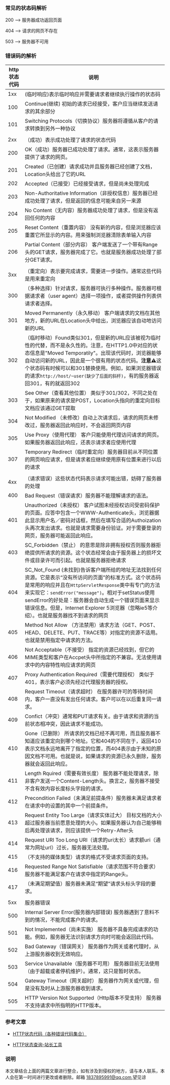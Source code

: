 ### 常见的状态码解析

200 --> 服务器成功返回页面

404 --> 请求的网页不存在

503 --> 服务器不可用


### 错误码的解析

|http状态代码|说明|
|---|---|
|1xx|(临时响应)表示临时响应并需要请求者继续执行操作的状态码|
|100|Continue(继续) 初始的请求已经接受，客户应当继续发送请求的其余部分|
|101|Switching Protocols（切换协议）服务器将遵循从客户的请求转换到另外一种协议|
||
|2xx|（成功）表示成功处理了请求的状态代码|
|200|OK（成功）服务器已成功处理了请求。通常，这表示服务器提供了请求的网页。|
|201|Created（已创建）请求成功并且服务器已经创建了文档，Location头给出了它的URL|
|202|Accepted（已接受）已经接受请求，但是尚未处理完成|
|203|Non-Authoritative Information（非授权信息）服务器已经成功处理了请求，但是返回的信息可能来自另一来源|
|204|No Content（无内容）服务器成功处理了请求，但是没有返回任何的内容|
|205|Reset Content（重置内容） 没有新的内容，但是浏览器应该重置它所显示的内容。用来强制浏览器清除表单输入内容|
|206|Partial Content（部分内容） 客户端发送了一个带有Range头的GET请求，服务器完成了它。也就是服务器成功处理了部分GET请求。|
||
|3xx|（重定向）表示要完成请求，需要进一步操作。通常这些代码是用来重定向|
|300|（多种选择）针对请求，服务器可执行多种操作。服务器可根据请求者（user agent）选择一项操作，或者提供操作列表供请求者选择。|
|301|Moved Permanently（永久移动） 客户端请求的文档在其他地方，新的URL在Location头中给出，浏览器应该自动地访问新的URL|
|302|（临时移动）Found类似301，但是新的URL应该被视为临时性的代替，而不是永久性的。注意，在HTTP1.0中对应的状态信息是"Moved Temporatily"。出现该代码时，浏览器能够自动访问新的URL，因此是一个很有用的状态代码。**注意⚠️**这个状态码有时候可以和301替换使用。例如，如果浏览器错误的请求`http://host/~user(缺少了后面的斜杆)`，有的服务器返回301，有的就返回302|
|303|See Other（查看其他位置） 类似于301/302，不同之处在于，如果原来的请求是POST，Location头指向的重定向目标文档应该通过GET提取|
|304|Not Modified （未修改）自动上次请求后，请求的网页未修改过，服务器返回此响应时，不会返回网页内容|
|305|Use Proxy（使用代理） 客户只能使用代理访问请求的网页。如果服务器返回此响应，还表示请求者应使用代理|
|307|Temporary Redirect（临时重定向）服务器目前从不同位置的网页响应请求，但是请求者应继续使用原有位置来进行以后的请求 |
|||
|4xx|（请求错误）这些状态代码表示请求可能出错，妨碍了服务器的处理|
|400|Bad Request（错误请求）服务器不能理解请求的语法。|
|401|Unauthorized（未授权） 客户试图未经授权访问受密码保护的页面。应答中包含一个WWW-Authenticate头，浏览器据此显示用户名／密码对话框，然后在填写合适的Authoization头再次发出请求。也就是请求需要身份验证。对于需要登录的网页，服务器可能返回此响应。|
|403|SC_Forbidden（禁止） 的意思是除非拥有授权否则服务器拒绝提供所请求的资源。这个状态经常会由于服务器上的损坏文件或目录许可而引起。也就是服务器拒绝请求|
|404|SC_Not_Found (未找到)告诉客户端所给的地址无法找到任何资源。它是表示“没有所访问的页面”的标准方式。这个状态码是常用的响应并且在`HttpServletResponse`类中有专门的方法来实现它：`sendError("message")`。相对于setStatus使用sendError的好处是：服务器会自动生成一个错误页面来显示错误信息。但是，Internet Explorer 5浏览器（忽略ie5等介绍）。也就是服务器找不到请求的网页|
|405|Method Not Allow （方法禁用）请求方法（GET、POST、HEAD、DELETE、PUT、TRACE等）对指定的资源不适用。也就是禁用指定中请求的方法。|
|406|Not Acceptable（不接受） 指定的资源已经找到，但它的MIME类型和客户在Accpet头中所指定的不兼容。无法使用请求中的内容特性响应请求的网页|
|407|Proxy Authentication Required（需要代理授权） 类似于401，表示客户必须先经过代理服务器的授权。|
|408|Request Timeout（请求超时） 在服务器许可的等待时间内，客户一直没有发出任何请求。客户可以在以后重复同一请求。|
|409|Confict（冲突）通常和PUT请求有关。由于请求和资源的当前状态相冲突，因此请求不能成功。|
|410|Gone（已删除） 所请求的文档已经不再可用，而且服务器不知道应该重定向到哪个地址。它和404的不同在于，返回410表示文档永远地离开了指定的位置，而404表示由于未知的原因文档不可用。也就是说，如果请求的资源已永久删除，服务器就会返回此响应。|
|411|Length Rquired（需要有效长度） 服务器不能处理请求，除非客户发送一个Content-Length头。换言之，服务器不接受不含有效内容长度标头字段的请求。|
|412|Precondition Failed（未满足前提条件）服务器未满足请求者在请求中的设置的其中一个前提条件。 |
|413|Request Entity Too Large（请求实体过大） 目标文档的大小超过服务器当前愿意处理的大小。如果服务器认为自己能够稍后再处理该请求，则应该提供一个Retry-After头|
|414|Request URI Too Long URI（请求的uri太长）请求额uri（通常为网址url）过长，服务器无法处理。|
|415|（不支持的媒体类型）请求的格式不受请求页面的支持。|
|416|Requested Range Not Satisfiable（请求范围不符合要求） 服务器不能满足客户在请求中指定的Range头。|
|417|（未满足期望值）服务器未满足“期望”请求头标头字段的要求。|
|||
|5xx|服务器错误|
|500|Internal Server Error(服务器内部错误) 服务器遇到了意料不到的情况，不能完成客户的请求。|
|501|Not Implemented（尚未实施） 服务器不具备完成请求的功能。例如，服务器无法识别请求方向时可能会返回此代码。|
|502|Bad Gateway（错误网关） 服务器作为网关或者代理时，从上游服务器收到无效响应。|
|503|Service Unavailable（服务器不可用） 服务器目前无法使用（由于超载或者停机维护）。通常，这只是暂时状态。|
|504|Gateway Timeout（网关超时） 服务器作为网关或代理，但是没有及时从上游服务器收到请求。|
|505|HTTP Version Not Supported（Http版本不受支持） 服务器不支持请求中所指明的HTTP版本。|



### 参考文章

- [HTTP状态代码（各种错误代码集合）](http://blog.csdn.net/guoyuqi0554/article/details/17678459)

- [HTTP状态查询-站长工具](http://tool.chinaz.com/pagestatus/)


### 说明

本文章结合上面的两篇文章进行整合，如有涉及到侵权的地方，请与本人联系，本人会在第一时间进行更改或者删除。邮箱 1837895991@qq.com,望见谅
